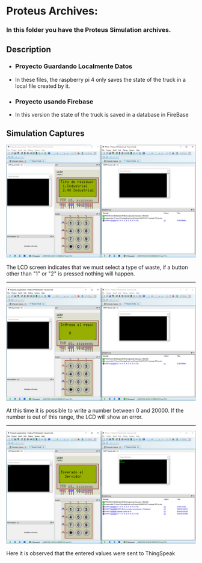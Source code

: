 <h1>Proteus Archives: </h1>

<h3>In this folder you have the Proteus Simulation archives.</h3>
<h2>Description</h2>

<ul>
  <li><h3>Proyecto Guardando Localmente Datos </h3></li>
  <li> In these files, the raspberry pi 4 only saves the state of the truck in a local file created by it. </li>
  <li><h3>Proyecto usando Firebase </h3></li>
  <li>In this version the state of the truck is saved in a database in FireBase</li>
</ul>

<h2>Simulation Captures</h2>

![alt text](https://github.com/DylanEstrella/SE_Project/blob/main/IMG/Step%201.png)
<p>The LCD screen indicates that we must select a type of waste, if a button other than "1" or "2" is pressed nothing will happen.  </p>

<hr></hr>

![alt text](https://github.com/DylanEstrella/SE_Project/blob/main/IMG/Step2.png)
<p> At this time it is possible to write a number between 0 and 20000. 
If the number is out of this range, the LCD will show an error.   </p>

<hr></hr>

![alt text](https://github.com/DylanEstrella/SE_Project/blob/main/IMG/Step4.png)
<p> Here it is observed that the entered values were sent to ThingSpeak</p>
